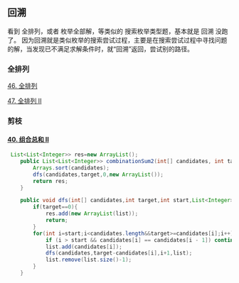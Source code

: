 ## 回溯

看到 全排列，或者 枚举全部解，等类似的 搜索枚举类型题，基本就是 回溯 没跑了。 因为回溯就是类似枚举的搜索尝试过程，主要是在搜索尝试过程中寻找问题的解，当发现已不满足求解条件时，就“回溯”返回，尝试别的路径。

### 全排列

[46. 全排列](https://leetcode.cn/problems/permutations/description/)

[47. 全排列 II](https://leetcode.cn/problems/permutations-ii/)

### 剪枝

#### [40. 组合总和 II](https://leetcode.cn/problems/combination-sum-ii/submissions/392751218/)
```java
 List<List<Integer>> res=new ArrayList();
    public List<List<Integer>> combinationSum2(int[] candidates, int target) {
        Arrays.sort(candidates);
        dfs(candidates,target,0,new ArrayList());
        return res;
    }

    public void dfs(int[] candidates,int target,int start,List<Integer> list){
        if(target==0){
            res.add(new ArrayList(list));
            return;
        }
        for(int i=start;i<candidates.length&&target>=candidates[i];i++){
            if (i > start && candidates[i] == candidates[i - 1]) continue;
            list.add(candidates[i]);
            dfs(candidates,target-candidates[i],i+1,list);
            list.remove(list.size()-1);
        }
    }
```




